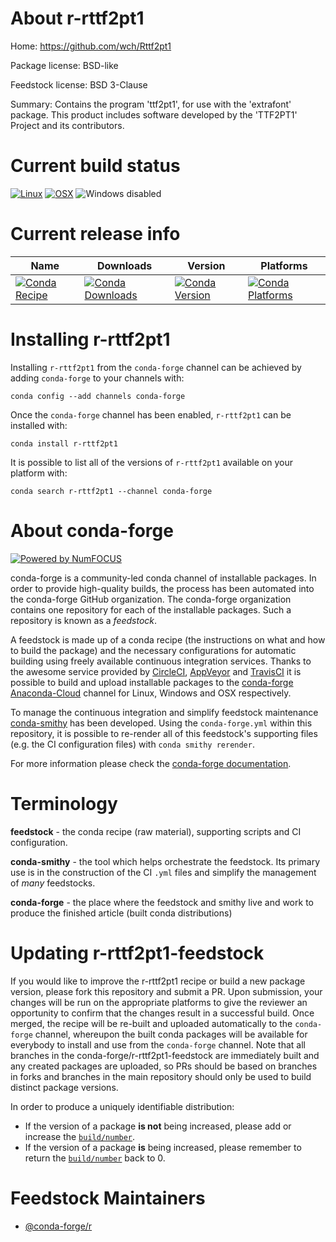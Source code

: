<!--
# -*- mode: jinja -*-
-->

About r-rttf2pt1
================

Home: https://github.com/wch/Rttf2pt1

Package license: BSD-like

Feedstock license: BSD 3-Clause

Summary: Contains the program 'ttf2pt1', for use with the 'extrafont' package. This product includes software developed by the 'TTF2PT1' Project and its contributors.



Current build status
====================

[![Linux](https://img.shields.io/circleci/project/github/conda-forge/r-rttf2pt1-feedstock/master.svg?label=Linux)](https://circleci.com/gh/conda-forge/r-rttf2pt1-feedstock)
[![OSX](https://img.shields.io/travis/conda-forge/r-rttf2pt1-feedstock/master.svg?label=macOS)](https://travis-ci.org/conda-forge/r-rttf2pt1-feedstock)
![Windows disabled](https://img.shields.io/badge/Windows-disabled-lightgrey.svg)

Current release info
====================

| Name | Downloads | Version | Platforms |
| --- | --- | --- | --- |
| [![Conda Recipe](https://img.shields.io/badge/recipe-r--rttf2pt1-green.svg)](https://anaconda.org/conda-forge/r-rttf2pt1) | [![Conda Downloads](https://img.shields.io/conda/dn/conda-forge/r-rttf2pt1.svg)](https://anaconda.org/conda-forge/r-rttf2pt1) | [![Conda Version](https://img.shields.io/conda/vn/conda-forge/r-rttf2pt1.svg)](https://anaconda.org/conda-forge/r-rttf2pt1) | [![Conda Platforms](https://img.shields.io/conda/pn/conda-forge/r-rttf2pt1.svg)](https://anaconda.org/conda-forge/r-rttf2pt1) |

Installing r-rttf2pt1
=====================

Installing `r-rttf2pt1` from the `conda-forge` channel can be achieved by adding `conda-forge` to your channels with:

```
conda config --add channels conda-forge
```

Once the `conda-forge` channel has been enabled, `r-rttf2pt1` can be installed with:

```
conda install r-rttf2pt1
```

It is possible to list all of the versions of `r-rttf2pt1` available on your platform with:

```
conda search r-rttf2pt1 --channel conda-forge
```


About conda-forge
=================

[![Powered by NumFOCUS](https://img.shields.io/badge/powered%20by-NumFOCUS-orange.svg?style=flat&colorA=E1523D&colorB=007D8A)](http://numfocus.org)

conda-forge is a community-led conda channel of installable packages.
In order to provide high-quality builds, the process has been automated into the
conda-forge GitHub organization. The conda-forge organization contains one repository
for each of the installable packages. Such a repository is known as a *feedstock*.

A feedstock is made up of a conda recipe (the instructions on what and how to build
the package) and the necessary configurations for automatic building using freely
available continuous integration services. Thanks to the awesome service provided by
[CircleCI](https://circleci.com/), [AppVeyor](https://www.appveyor.com/)
and [TravisCI](https://travis-ci.org/) it is possible to build and upload installable
packages to the [conda-forge](https://anaconda.org/conda-forge)
[Anaconda-Cloud](https://anaconda.org/) channel for Linux, Windows and OSX respectively.

To manage the continuous integration and simplify feedstock maintenance
[conda-smithy](https://github.com/conda-forge/conda-smithy) has been developed.
Using the ``conda-forge.yml`` within this repository, it is possible to re-render all of
this feedstock's supporting files (e.g. the CI configuration files) with ``conda smithy rerender``.

For more information please check the [conda-forge documentation](https://conda-forge.org/docs/).

Terminology
===========

**feedstock** - the conda recipe (raw material), supporting scripts and CI configuration.

**conda-smithy** - the tool which helps orchestrate the feedstock.
                   Its primary use is in the construction of the CI ``.yml`` files
                   and simplify the management of *many* feedstocks.

**conda-forge** - the place where the feedstock and smithy live and work to
                  produce the finished article (built conda distributions)


Updating r-rttf2pt1-feedstock
=============================

If you would like to improve the r-rttf2pt1 recipe or build a new
package version, please fork this repository and submit a PR. Upon submission,
your changes will be run on the appropriate platforms to give the reviewer an
opportunity to confirm that the changes result in a successful build. Once
merged, the recipe will be re-built and uploaded automatically to the
`conda-forge` channel, whereupon the built conda packages will be available for
everybody to install and use from the `conda-forge` channel.
Note that all branches in the conda-forge/r-rttf2pt1-feedstock are
immediately built and any created packages are uploaded, so PRs should be based
on branches in forks and branches in the main repository should only be used to
build distinct package versions.

In order to produce a uniquely identifiable distribution:
 * If the version of a package **is not** being increased, please add or increase
   the [``build/number``](https://conda.io/docs/user-guide/tasks/build-packages/define-metadata.html#build-number-and-string).
 * If the version of a package **is** being increased, please remember to return
   the [``build/number``](https://conda.io/docs/user-guide/tasks/build-packages/define-metadata.html#build-number-and-string)
   back to 0.

Feedstock Maintainers
=====================

* [@conda-forge/r](https://github.com/conda-forge/r/)

